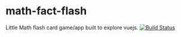 # math-fact-flash
Little Math flash card game/app built to explore vuejs.
[![Build Status](https://travis-ci.org/circlecube/math-fact-flash.svg?branch=master)](https://travis-ci.org/circlecube/math-fact-flash)
